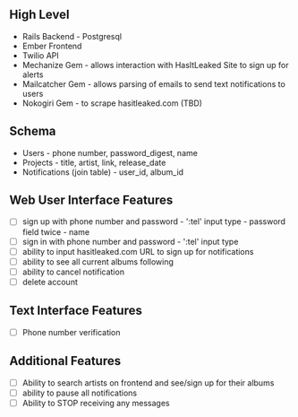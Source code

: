 ## High Level
+ Rails Backend - Postgresql
+ Ember Frontend
+ Twilio API
+ Mechanize Gem - allows interaction with HasItLeaked Site to sign up for alerts
+ Mailcatcher Gem - allows parsing of emails to send text notifications to users
+ Nokogiri Gem - to scrape hasitleaked.com (TBD)

## Schema
+ Users - phone number, password_digest, name
+ Projects - title, artist, link, release_date
+ Notifications (join table) - user_id, album_id

## Web User Interface Features
+ [ ] sign up with phone number and password - ':tel' input type - password field twice - name
+ [ ] sign in with phone number and password - ':tel' input type
+ [ ] ability to input hasitleaked.com URL to sign up for notifications
+ [ ] ability to see all current albums following
+ [ ] ability to cancel notification
+ [ ] delete account

## Text Interface Features
+ [ ] Phone number verification

## Additional Features
+ [ ] Ability to search artists on frontend and see/sign up for their albums
+ [ ] ability to pause all notifications
+ [ ] Ability to STOP receiving any messages
